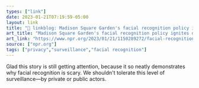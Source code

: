 ```yaml
---
types: ["link"]
date: 2023-01-21T07:19:59-05:00
layout: link
title: "🔗 linkblog: Madison Square Garden's facial recognition policy ignites debate over the tech : NPR'"
art_title: "Madison Square Garden's facial recognition policy ignites debate over the tech : NPR"
art_link: "https://www.npr.org/2023/01/21/1150289272/facial-recognition-technology-madison-square-garden-law-new-york"
source: ["npr.org"]
tags: ["privacy","surveillance","facial recognition"]
---
```

Glad this story is still getting attention, because it so neatly demonstrates why facial recognition is scary. We shouldn't tolerate this level of surveillance—by private or public actors.  
 
